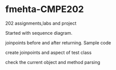 # fmehta-CMPE202
202 assignments,labs and project

Started with sequence diagram.

joinpoints before and after returning.
Sample code

create joinpoints and aspect of test class

check the current object and method parsing
